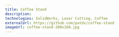 ```yaml
---
title: Coffee Stand
description: 
technologies: SolidWorks, Laser Cutting, Coffee
externalUrl: https://github.com/patdx/coffee-stand
imageUrl: coffee-stand-200x160.jpg
---
```

